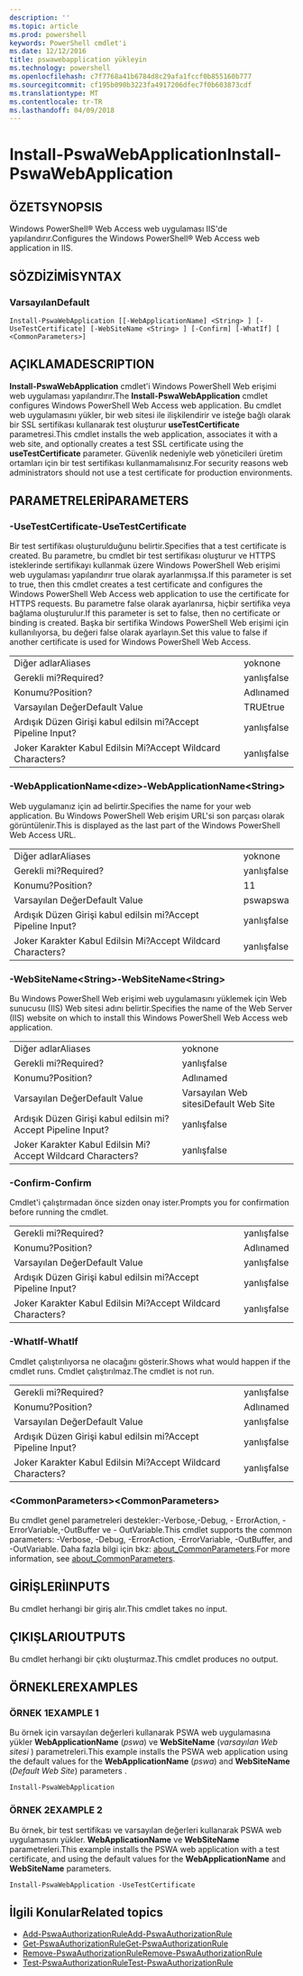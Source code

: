 ```yaml
---
description: ''
ms.topic: article
ms.prod: powershell
keywords: PowerShell cmdlet'i
ms.date: 12/12/2016
title: pswawebapplication yükleyin
ms.technology: powershell
ms.openlocfilehash: c7f7768a41b6784d8c29afa1fccf0b855160b777
ms.sourcegitcommit: cf195b090b3223fa4917206dfec7f0b603873cdf
ms.translationtype: MT
ms.contentlocale: tr-TR
ms.lasthandoff: 04/09/2018
---
```

# <a name="install-pswawebapplication"></a><span data-ttu-id="95b0d-103">Install-PswaWebApplication</span><span class="sxs-lookup"><span data-stu-id="95b0d-103">Install-PswaWebApplication</span></span>

## <a name="synopsis"></a><span data-ttu-id="95b0d-104">ÖZET</span><span class="sxs-lookup"><span data-stu-id="95b0d-104">SYNOPSIS</span></span>

<span data-ttu-id="95b0d-105">Windows PowerShell® Web Access web uygulaması IIS'de yapılandırır.</span><span class="sxs-lookup"><span data-stu-id="95b0d-105">Configures the Windows PowerShell® Web Access web application in IIS.</span></span>

## <a name="syntax"></a><span data-ttu-id="95b0d-106">SÖZDİZİMİ</span><span class="sxs-lookup"><span data-stu-id="95b0d-106">SYNTAX</span></span>

### <a name="default"></a><span data-ttu-id="95b0d-107">Varsayılan</span><span class="sxs-lookup"><span data-stu-id="95b0d-107">Default</span></span>
```
Install-PswaWebApplication [[-WebApplicationName] <String> ] [-UseTestCertificate] [-WebSiteName <String> ] [-Confirm] [-WhatIf] [ <CommonParameters>]
```

## <a name="description"></a><span data-ttu-id="95b0d-108">AÇIKLAMA</span><span class="sxs-lookup"><span data-stu-id="95b0d-108">DESCRIPTION</span></span>

<span data-ttu-id="95b0d-109">**Install-PswaWebApplication** cmdlet'i Windows PowerShell Web erişimi web uygulaması yapılandırır.</span><span class="sxs-lookup"><span data-stu-id="95b0d-109">The **Install-PswaWebApplication** cmdlet configures Windows PowerShell Web Access web application.</span></span> <span data-ttu-id="95b0d-110">Bu cmdlet web uygulamasını yükler, bir web sitesi ile ilişkilendirir ve isteğe bağlı olarak bir SSL sertifikası kullanarak test oluşturur **useTestCertificate** parametresi.</span><span class="sxs-lookup"><span data-stu-id="95b0d-110">This cmdlet installs the web application, associates it with a web site, and optionally creates a test SSL certificate using the **useTestCertificate** parameter.</span></span> <span data-ttu-id="95b0d-111">Güvenlik nedeniyle web yöneticileri üretim ortamları için bir test sertifikası kullanmamalısınız.</span><span class="sxs-lookup"><span data-stu-id="95b0d-111">For security reasons web administrators should not use a test certificate for production environments.</span></span>

## <a name="parameters"></a><span data-ttu-id="95b0d-112">PARAMETRELERİ</span><span class="sxs-lookup"><span data-stu-id="95b0d-112">PARAMETERS</span></span>

### <a name="-usetestcertificate"></a><span data-ttu-id="95b0d-113">-UseTestCertificate</span><span class="sxs-lookup"><span data-stu-id="95b0d-113">-UseTestCertificate</span></span>

<span data-ttu-id="95b0d-114">Bir test sertifikası oluşturulduğunu belirtir.</span><span class="sxs-lookup"><span data-stu-id="95b0d-114">Specifies that a test certificate is created.</span></span> <span data-ttu-id="95b0d-115">Bu parametre, bu cmdlet bir test sertifikası oluşturur ve HTTPS isteklerinde sertifikayı kullanmak üzere Windows PowerShell Web erişimi web uygulaması yapılandırır true olarak ayarlanmışsa.</span><span class="sxs-lookup"><span data-stu-id="95b0d-115">If this parameter is set to true, then this cmdlet creates a test certificate and configures the Windows PowerShell Web Access web application to use the certificate for HTTPS requests.</span></span> <span data-ttu-id="95b0d-116">Bu parametre false olarak ayarlanırsa, hiçbir sertifika veya bağlama oluşturulur.</span><span class="sxs-lookup"><span data-stu-id="95b0d-116">If this parameter is set to false, then no certificate or binding is created.</span></span> <span data-ttu-id="95b0d-117">Başka bir sertifika Windows PowerShell Web erişimi için kullanılıyorsa, bu değeri false olarak ayarlayın.</span><span class="sxs-lookup"><span data-stu-id="95b0d-117">Set this value to false if another certificate is used for Windows PowerShell Web Access.</span></span>

|||
|-|-|
| <span data-ttu-id="95b0d-118">Diğer adlar</span><span class="sxs-lookup"><span data-stu-id="95b0d-118">Aliases</span></span>                              | <span data-ttu-id="95b0d-119">yok</span><span class="sxs-lookup"><span data-stu-id="95b0d-119">none</span></span>                                 |
| <span data-ttu-id="95b0d-120">Gerekli mi?</span><span class="sxs-lookup"><span data-stu-id="95b0d-120">Required?</span></span>                            | <span data-ttu-id="95b0d-121">yanlış</span><span class="sxs-lookup"><span data-stu-id="95b0d-121">false</span></span>                                |
| <span data-ttu-id="95b0d-122">Konumu?</span><span class="sxs-lookup"><span data-stu-id="95b0d-122">Position?</span></span>                            | <span data-ttu-id="95b0d-123">Adlı</span><span class="sxs-lookup"><span data-stu-id="95b0d-123">named</span></span>                                |
| <span data-ttu-id="95b0d-124">Varsayılan Değer</span><span class="sxs-lookup"><span data-stu-id="95b0d-124">Default Value</span></span>                        | <span data-ttu-id="95b0d-125">TRUE</span><span class="sxs-lookup"><span data-stu-id="95b0d-125">true</span></span>                                 |
| <span data-ttu-id="95b0d-126">Ardışık Düzen Girişi kabul edilsin mi?</span><span class="sxs-lookup"><span data-stu-id="95b0d-126">Accept Pipeline Input?</span></span>               | <span data-ttu-id="95b0d-127">yanlış</span><span class="sxs-lookup"><span data-stu-id="95b0d-127">false</span></span>                                |
| <span data-ttu-id="95b0d-128">Joker Karakter Kabul Edilsin Mi?</span><span class="sxs-lookup"><span data-stu-id="95b0d-128">Accept Wildcard Characters?</span></span>          | <span data-ttu-id="95b0d-129">yanlış</span><span class="sxs-lookup"><span data-stu-id="95b0d-129">false</span></span>                                |

### <a name="-webapplicationnameltstringgt"></a><span data-ttu-id="95b0d-130">-WebApplicationName&lt;dize&gt;</span><span class="sxs-lookup"><span data-stu-id="95b0d-130">-WebApplicationName&lt;String&gt;</span></span>

<span data-ttu-id="95b0d-131">Web uygulamanız için ad belirtir.</span><span class="sxs-lookup"><span data-stu-id="95b0d-131">Specifies the name for your web application.</span></span> <span data-ttu-id="95b0d-132">Bu Windows PowerShell Web erişim URL'si son parçası olarak görüntülenir.</span><span class="sxs-lookup"><span data-stu-id="95b0d-132">This is displayed as the last part of the Windows PowerShell Web Access URL.</span></span>

|||
|-|-|
| <span data-ttu-id="95b0d-133">Diğer adlar</span><span class="sxs-lookup"><span data-stu-id="95b0d-133">Aliases</span></span>                              | <span data-ttu-id="95b0d-134">yok</span><span class="sxs-lookup"><span data-stu-id="95b0d-134">none</span></span>                                 |
| <span data-ttu-id="95b0d-135">Gerekli mi?</span><span class="sxs-lookup"><span data-stu-id="95b0d-135">Required?</span></span>                            | <span data-ttu-id="95b0d-136">yanlış</span><span class="sxs-lookup"><span data-stu-id="95b0d-136">false</span></span>                                |
| <span data-ttu-id="95b0d-137">Konumu?</span><span class="sxs-lookup"><span data-stu-id="95b0d-137">Position?</span></span>                            | <span data-ttu-id="95b0d-138">1</span><span class="sxs-lookup"><span data-stu-id="95b0d-138">1</span></span>                                    |
| <span data-ttu-id="95b0d-139">Varsayılan Değer</span><span class="sxs-lookup"><span data-stu-id="95b0d-139">Default Value</span></span>                        | <span data-ttu-id="95b0d-140">pswa</span><span class="sxs-lookup"><span data-stu-id="95b0d-140">pswa</span></span>                                 |
| <span data-ttu-id="95b0d-141">Ardışık Düzen Girişi kabul edilsin mi?</span><span class="sxs-lookup"><span data-stu-id="95b0d-141">Accept Pipeline Input?</span></span>               | <span data-ttu-id="95b0d-142">yanlış</span><span class="sxs-lookup"><span data-stu-id="95b0d-142">false</span></span>                                |
| <span data-ttu-id="95b0d-143">Joker Karakter Kabul Edilsin Mi?</span><span class="sxs-lookup"><span data-stu-id="95b0d-143">Accept Wildcard Characters?</span></span>          | <span data-ttu-id="95b0d-144">yanlış</span><span class="sxs-lookup"><span data-stu-id="95b0d-144">false</span></span>                                |

### <a name="-websitenameltstringgt"></a><span data-ttu-id="95b0d-145">-WebSiteName&lt;String&gt;</span><span class="sxs-lookup"><span data-stu-id="95b0d-145">-WebSiteName&lt;String&gt;</span></span>

<span data-ttu-id="95b0d-146">Bu Windows PowerShell Web erişimi web uygulamasını yüklemek için Web sunucusu (IIS) Web sitesi adını belirtir.</span><span class="sxs-lookup"><span data-stu-id="95b0d-146">Specifies the name of the Web Server (IIS) website on which to install this Windows PowerShell Web Access web application.</span></span>

|||
|-|-|
| <span data-ttu-id="95b0d-147">Diğer adlar</span><span class="sxs-lookup"><span data-stu-id="95b0d-147">Aliases</span></span>                              | <span data-ttu-id="95b0d-148">yok</span><span class="sxs-lookup"><span data-stu-id="95b0d-148">none</span></span>                                 |
| <span data-ttu-id="95b0d-149">Gerekli mi?</span><span class="sxs-lookup"><span data-stu-id="95b0d-149">Required?</span></span>                            | <span data-ttu-id="95b0d-150">yanlış</span><span class="sxs-lookup"><span data-stu-id="95b0d-150">false</span></span>                                |
| <span data-ttu-id="95b0d-151">Konumu?</span><span class="sxs-lookup"><span data-stu-id="95b0d-151">Position?</span></span>                            | <span data-ttu-id="95b0d-152">Adlı</span><span class="sxs-lookup"><span data-stu-id="95b0d-152">named</span></span>                                |
| <span data-ttu-id="95b0d-153">Varsayılan Değer</span><span class="sxs-lookup"><span data-stu-id="95b0d-153">Default Value</span></span>                        | <span data-ttu-id="95b0d-154">Varsayılan Web sitesi</span><span class="sxs-lookup"><span data-stu-id="95b0d-154">Default Web Site</span></span>                     |
| <span data-ttu-id="95b0d-155">Ardışık Düzen Girişi kabul edilsin mi?</span><span class="sxs-lookup"><span data-stu-id="95b0d-155">Accept Pipeline Input?</span></span>               | <span data-ttu-id="95b0d-156">yanlış</span><span class="sxs-lookup"><span data-stu-id="95b0d-156">false</span></span>                                |
| <span data-ttu-id="95b0d-157">Joker Karakter Kabul Edilsin Mi?</span><span class="sxs-lookup"><span data-stu-id="95b0d-157">Accept Wildcard Characters?</span></span>          | <span data-ttu-id="95b0d-158">yanlış</span><span class="sxs-lookup"><span data-stu-id="95b0d-158">false</span></span>                                |

### <a name="-confirm"></a><span data-ttu-id="95b0d-159">-Confirm</span><span class="sxs-lookup"><span data-stu-id="95b0d-159">-Confirm</span></span>

<span data-ttu-id="95b0d-160">Cmdlet'i çalıştırmadan önce sizden onay ister.</span><span class="sxs-lookup"><span data-stu-id="95b0d-160">Prompts you for confirmation before running the cmdlet.</span></span>

|||
|-|-|
| <span data-ttu-id="95b0d-161">Gerekli mi?</span><span class="sxs-lookup"><span data-stu-id="95b0d-161">Required?</span></span>                            | <span data-ttu-id="95b0d-162">yanlış</span><span class="sxs-lookup"><span data-stu-id="95b0d-162">false</span></span>                                |
| <span data-ttu-id="95b0d-163">Konumu?</span><span class="sxs-lookup"><span data-stu-id="95b0d-163">Position?</span></span>                            | <span data-ttu-id="95b0d-164">Adlı</span><span class="sxs-lookup"><span data-stu-id="95b0d-164">named</span></span>                                |
| <span data-ttu-id="95b0d-165">Varsayılan Değer</span><span class="sxs-lookup"><span data-stu-id="95b0d-165">Default Value</span></span>                        | <span data-ttu-id="95b0d-166">yanlış</span><span class="sxs-lookup"><span data-stu-id="95b0d-166">false</span></span>                                |
| <span data-ttu-id="95b0d-167">Ardışık Düzen Girişi kabul edilsin mi?</span><span class="sxs-lookup"><span data-stu-id="95b0d-167">Accept Pipeline Input?</span></span>               | <span data-ttu-id="95b0d-168">yanlış</span><span class="sxs-lookup"><span data-stu-id="95b0d-168">false</span></span>                                |
| <span data-ttu-id="95b0d-169">Joker Karakter Kabul Edilsin Mi?</span><span class="sxs-lookup"><span data-stu-id="95b0d-169">Accept Wildcard Characters?</span></span>          | <span data-ttu-id="95b0d-170">yanlış</span><span class="sxs-lookup"><span data-stu-id="95b0d-170">false</span></span>                                |

### <a name="-whatif"></a><span data-ttu-id="95b0d-171">-WhatIf</span><span class="sxs-lookup"><span data-stu-id="95b0d-171">-WhatIf</span></span>

<span data-ttu-id="95b0d-172">Cmdlet çalıştırılıyorsa ne olacağını gösterir.</span><span class="sxs-lookup"><span data-stu-id="95b0d-172">Shows what would happen if the cmdlet runs.</span></span>
<span data-ttu-id="95b0d-173">Cmdlet çalıştırılmaz.</span><span class="sxs-lookup"><span data-stu-id="95b0d-173">The cmdlet is not run.</span></span>

|||
|-|-|
| <span data-ttu-id="95b0d-174">Gerekli mi?</span><span class="sxs-lookup"><span data-stu-id="95b0d-174">Required?</span></span>                            | <span data-ttu-id="95b0d-175">yanlış</span><span class="sxs-lookup"><span data-stu-id="95b0d-175">false</span></span>                                |
| <span data-ttu-id="95b0d-176">Konumu?</span><span class="sxs-lookup"><span data-stu-id="95b0d-176">Position?</span></span>                            | <span data-ttu-id="95b0d-177">Adlı</span><span class="sxs-lookup"><span data-stu-id="95b0d-177">named</span></span>                                |
| <span data-ttu-id="95b0d-178">Varsayılan Değer</span><span class="sxs-lookup"><span data-stu-id="95b0d-178">Default Value</span></span>                        | <span data-ttu-id="95b0d-179">yanlış</span><span class="sxs-lookup"><span data-stu-id="95b0d-179">false</span></span>                                |
| <span data-ttu-id="95b0d-180">Ardışık Düzen Girişi kabul edilsin mi?</span><span class="sxs-lookup"><span data-stu-id="95b0d-180">Accept Pipeline Input?</span></span>               | <span data-ttu-id="95b0d-181">yanlış</span><span class="sxs-lookup"><span data-stu-id="95b0d-181">false</span></span>                                |
| <span data-ttu-id="95b0d-182">Joker Karakter Kabul Edilsin Mi?</span><span class="sxs-lookup"><span data-stu-id="95b0d-182">Accept Wildcard Characters?</span></span>          | <span data-ttu-id="95b0d-183">yanlış</span><span class="sxs-lookup"><span data-stu-id="95b0d-183">false</span></span>                                |

### <a name="ltcommonparametersgt"></a><span data-ttu-id="95b0d-184">&lt;CommonParameters&gt;</span><span class="sxs-lookup"><span data-stu-id="95b0d-184">&lt;CommonParameters&gt;</span></span>

<span data-ttu-id="95b0d-185">Bu cmdlet genel parametreleri destekler:-Verbose,-Debug, - ErrorAction, - ErrorVariable,-OutBuffer ve - OutVariable.</span><span class="sxs-lookup"><span data-stu-id="95b0d-185">This cmdlet supports the common parameters: -Verbose, -Debug, -ErrorAction, -ErrorVariable, -OutBuffer, and -OutVariable.</span></span>
<span data-ttu-id="95b0d-186">Daha fazla bilgi için bkz: [about_CommonParameters](http://go.microsoft.com/fwlink/p/?LinkID=113216).</span><span class="sxs-lookup"><span data-stu-id="95b0d-186">For more information, see [about_CommonParameters](http://go.microsoft.com/fwlink/p/?LinkID=113216).</span></span>

## <a name="inputs"></a><span data-ttu-id="95b0d-187">GİRİŞLERİ</span><span class="sxs-lookup"><span data-stu-id="95b0d-187">INPUTS</span></span>

<span data-ttu-id="95b0d-188">Bu cmdlet herhangi bir giriş alır.</span><span class="sxs-lookup"><span data-stu-id="95b0d-188">This cmdlet takes no input.</span></span>

## <a name="outputs"></a><span data-ttu-id="95b0d-189">ÇIKIŞLARI</span><span class="sxs-lookup"><span data-stu-id="95b0d-189">OUTPUTS</span></span>

<span data-ttu-id="95b0d-190">Bu cmdlet herhangi bir çıktı oluşturmaz.</span><span class="sxs-lookup"><span data-stu-id="95b0d-190">This cmdlet produces no output.</span></span>

## <a name="examples"></a><span data-ttu-id="95b0d-191">ÖRNEKLER</span><span class="sxs-lookup"><span data-stu-id="95b0d-191">EXAMPLES</span></span>

### <a name="example-1"></a><span data-ttu-id="95b0d-192">ÖRNEK 1</span><span class="sxs-lookup"><span data-stu-id="95b0d-192">EXAMPLE 1</span></span>

<span data-ttu-id="95b0d-193">Bu örnek için varsayılan değerleri kullanarak PSWA web uygulamasına yükler **WebApplicationName** (*pswa*) ve **WebSiteName** (*varsayılan Web sitesi* ) parametreleri.</span><span class="sxs-lookup"><span data-stu-id="95b0d-193">This example installs the PSWA web application using the default values for the **WebApplicationName** (*pswa*) and **WebSiteName** (*Default Web Site*) parameters .</span></span>

```
Install-PswaWebApplication
```

### <a name="example-2"></a><span data-ttu-id="95b0d-194">ÖRNEK 2</span><span class="sxs-lookup"><span data-stu-id="95b0d-194">EXAMPLE 2</span></span>

<span data-ttu-id="95b0d-195">Bu örnek, bir test sertifikası ve varsayılan değerleri kullanarak PSWA web uygulamasını yükler. **WebApplicationName** ve **WebSiteName** parametreleri.</span><span class="sxs-lookup"><span data-stu-id="95b0d-195">This example installs the PSWA web application with a test certificate, and using the default values for the **WebApplicationName** and **WebSiteName** parameters.</span></span>

```
Install-PswaWebApplication -UseTestCertificate
```

## <a name="related-topics"></a><span data-ttu-id="95b0d-196">İlgili Konular</span><span class="sxs-lookup"><span data-stu-id="95b0d-196">Related topics</span></span>

- [<span data-ttu-id="95b0d-197">Add-PswaAuthorizationRule</span><span class="sxs-lookup"><span data-stu-id="95b0d-197">Add-PswaAuthorizationRule</span></span>](add-pswaauthorizationrule.md)
- [<span data-ttu-id="95b0d-198">Get-PswaAuthorizationRule</span><span class="sxs-lookup"><span data-stu-id="95b0d-198">Get-PswaAuthorizationRule</span></span>](get-pswaauthorizationrule.md)
- [<span data-ttu-id="95b0d-199">Remove-PswaAuthorizationRule</span><span class="sxs-lookup"><span data-stu-id="95b0d-199">Remove-PswaAuthorizationRule</span></span>](remove-pswaauthorizationrule.md)
- [<span data-ttu-id="95b0d-200">Test-PswaAuthorizationRule</span><span class="sxs-lookup"><span data-stu-id="95b0d-200">Test-PswaAuthorizationRule</span></span>](test-pswaauthorizationrule.md)